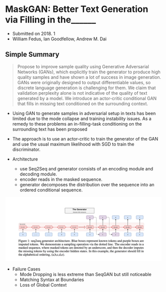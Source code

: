 # MaskGAN: Better Text Generation via Filling in the______

- Submitted on 2018. 1
- William Fedus, Ian Goodfellow, Andrew M. Dai

## Simple Summary

> Propose to improve sample quality using Generative Adversarial Networks (GANs), which explicitly train the generator to produce high quality samples and have shown a lot of success in image generation. GANs were originally designed to output differentiable values, so discrete language generation is challenging for them. We claim that validation perplexity alone is not indicative of the quality of text generated by a model. We introduce an actor-critic conditional GAN that fills in missing text conditioned on the surrounding context. 

- Using GAN to generate samples in adversarial setup in texts has been limited due to the mode collapse and training instability issues. As a remedy to these problems an in-filling-task conditioning on the surrounding text has been proposed
- The approach is to use an actor-critic to train the generator of the GAN and use the usual maximum likelihood with SGD to train the discriminator.

- Architecture
	- use Seq2Seq and generator consists of an encoding module and decoding module.
	- encoder reads in the masked sequence.
	- generator decomposes the distribution over the sequence into an ordered conditional sequence.

![images](../../images/mask_gan_1.png)



- Failure Cases
	- Mode Dropping is less extreme than SeqGAN but still noticeable
	- Matching Syntax at Boundaries
	- Loss of Global Context